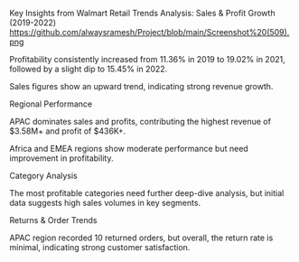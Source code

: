 Key Insights from Walmart Retail Trends Analysis:
Sales & Profit Growth (2019-2022)
https://github.com/alwaysramesh/Project/blob/main/Screenshot%20(509).png

Profitability consistently increased from 11.36% in 2019 to 19.02% in 2021, followed by a slight dip to 15.45% in 2022.

Sales figures show an upward trend, indicating strong revenue growth.

Regional Performance

APAC dominates sales and profits, contributing the highest revenue of $3.58M+ and profit of $436K+.

Africa and EMEA regions show moderate performance but need improvement in profitability.

Category Analysis

The most profitable categories need further deep-dive analysis, but initial data suggests high sales volumes in key segments.

Returns & Order Trends

APAC region recorded 10 returned orders, but overall, the return rate is minimal, indicating strong customer satisfaction.

